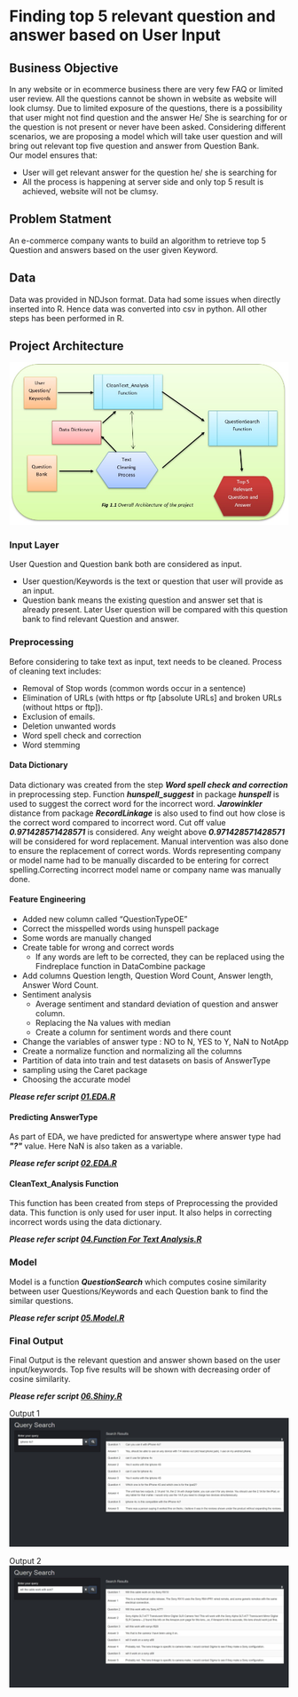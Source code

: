 # Finding top 5 relevant question and answer based on User Input


## Business Objective
In any website or in ecommerce business there are very few FAQ or limited user review. All the questions cannot be shown in website as website will look clumsy. Due to limited exposure of the questions, there is a possibility that user might not find question and the answer He/ She is searching for or the question is not present or never have been asked.
Considering different scenarios, we are proposing a model which will take user question and will bring out relevant top five question and answer from Question Bank.  
Our model ensures that:
- User will get relevant answer for the question he/ she is searching for 
- All the process is happening at server side and only top 5 result is achieved, website will not be clumsy.

## Problem Statment
An e-commerce company wants to build an algorithm to retrieve top 5 Question and answers based on the user given Keyword.

## Data
Data was provided in NDJson format. Data had some issues when directly inserted into R. Hence data was converted into csv in python. All other steps has been performed in R.

## Project Architecture

![picture alt](Visualizations/ProjectArchitecture.jpeg)

###	Input Layer
User Question and Question bank both are considered as input. 
-	User question/Keywords is the text or question that user will provide as an input. 
-	Question bank means the existing question and answer set that is already present. Later User question will be compared with this question bank to find relevant Question and answer.

###	 Preprocessing 
Before considering to take text as input, text needs to be cleaned. Process of cleaning text includes:
-	Removal of Stop words (common words occur in a sentence)
-	Elimination of URLs (with https or ftp [absolute URLs] and broken URLs (without https or ftp]).
-	Exclusion of emails.
-	Deletion unwanted words
-	Word spell check and correction 
-	Word stemming


#### Data Dictionary
Data dictionary was created from the step ***Word spell check and correction*** in preprocessing step. 
Function ***hunspell_suggest*** in package ***hunspell*** is used to suggest the correct word for the incorrect word. ***Jarowinkler*** distance from package ***RecordLinkage*** is also used to find out how close is the correct word compared to incorrect word. Cut off value ***0.971428571428571*** is considered. Any weight above ***0.971428571428571*** will be considered for word replacement. Manual intervention was also done to ensure the replacement of correct words. Words representing company or model name had to be manually discarded to be entering for correct spelling.Correcting incorrect model name or company name was manually done.

#### Feature Engineering
- Added new column called “QuestionTypeOE”
- Correct the misspelled words using hunspell package
- Some words are manually changed
- Create table for wrong and correct words
  - If any words are left to be corrected, they can be replaced using the Findreplace function in DataCombine package
- Add columns Question length, Question Word Count, Answer length, Answer Word Count.
- Sentiment analysis 
  - Average sentiment and standard deviation of question and answer column.
  - Replacing the Na values with median 
  - Create a column for sentiment words and there count
- Change the variables of answer type : NO to N, YES to Y, NaN to NotApp
- Create a normalize function and normalizing all the columns
- Partition of data into train and test datasets on basis of AnswerType
- sampling using the Caret package
- Choosing the accurate model

***Please refer script [01.EDA.R](Script/01.EDA.R "01.EDA.R title")***

#### Predicting AnswerType
As part of EDA, we have predicted for answertype where answer type had ***"?"*** value. Here NaN is also taken as a variable.

***Please refer script [02.EDA.R](Script/02.EDA.R "02.EDA.R title")***

#### CleanText_Analysis Function
This function has been created from steps of Preprocessing the provided data. This function is only used for user input. It also helps in correcting incorrect words using the data dictionary.

***Please refer script [04.Function For Text Analysis.R](Script/04.Function%20For%20Text%20Analysis.r "04.Function For Text Analysis.R title")***

###	Model
Model is a function ***QuestionSearch*** which computes cosine similarity between user Questions/Keywords and each Question bank to find the similar questions. 

***Please refer script [05.Model.R](Script/05.Model.r "05.Model.R title")***

###	Final Output
Final Output is the relevant question and answer shown based on the user input/keywords. Top five results will be shown with decreasing order of cosine similarity. 

***Please refer script [06.Shiny.R](Script/06.Shiny.r "06.Shiny.R title")***

Output 1
![picture alt](Visualizations/ShinyOutput1.jpg)

Output 2
![picture alt](Visualizations/ShinyOutput2.jpg)

